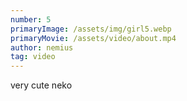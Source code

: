 ```yaml
---
number: 5
primaryImage: /assets/img/girl5.webp
primaryMovie: /assets/video/about.mp4
author: nemius
tag: video
---
```

very cute neko